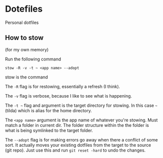 # Dotefiles
Personal dotfiles

## How to stow
(for my own memory)

Run the following command
```shell
stow -R -v -t ~ <app name> --adopt
```

stow is the command

The `-R` flag is for restowing, essentially a refresh (I think).

The `-v` flag is verbose, because I like to see what is happening.

The `-t ~` flag and argument is the target directory for stowing. In this case `~` (tilda) which is alias for the home directory.

The `<app name>` argument is the app name of whatever you're stowing. Must match a folder in current dir. The folder structure within the the folder is what is being symlinked to the target folder.

The `--adopt` flag is for making errors go away when there a conflict of some sort. It actually moves your existing dotfiles from the target to the source (git repo). Just use this and run `git reset -hard` to undo the changes.
